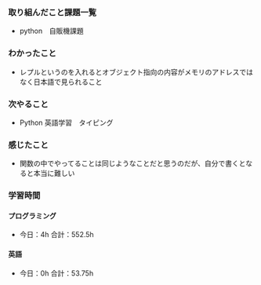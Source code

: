 ### 取り組んだこと課題一覧
- python　自販機課題
### わかったこと
- レプルというのを入れるとオブジェクト指向の内容がメモリのアドレスではなく日本語で見られること
### 次やること
- Python  英語学習　タイピング
### 感じたこと
- 関数の中でやってることは同じようなことだと思うのだが、自分で書くとなると本当に難しい
### 学習時間
#### プログラミング
- 今日：4h 合計：552.5h
#### 英語
- 今日：0h 合計：53.75h